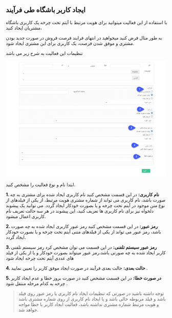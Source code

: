 ﻿##  ایجاد کاربر باشگاه طی فرآیند 




با استفاده از این فعالیت میتوانید برای هویت مرتبط با آیتم تحت چرخه یک کاربری باشگاه مشتریان ایجاد کنید،

 به طور مثال فرض کنید میخواهید در انتهای فرایند فرصت فروش در صورت جدید بودن مشتری و موفق شدن فرصت، یک کاربری برای این مشتری ایجاد شود.

تنظیمات این فعالیت به شرح زیر می باشد

![](ejadkarbar.png)

ابتدا نام و نوع فعالیت را مشخص کنید.

**1. نام کاربری:** در این قسمت مشخص کنید نام کاربری ایجاد شده برای مشتری به چه صورت باشد، نام کاربری می تواند از شماره مشتری هویت مرتبط، از یکی از فیلدهای از نوع متن موجود در  آیتم تحت چرخه و یا بصورت خودکار ایجاد گردد. می توانید یک پیشوند دلخواه نیز برای نام کاربری ها تعریف کنید، این پیشوند در هر سه حالت تعریف نام کاربری اعمال میشود.

**2. رمز عبور:** در این قسمت مشخص کنید رمز عبور کاربری ایجاد شده به چه صورت باشد، رمز عبور می تواند از یکی از فیلدهای متنی آیتم تحت چرخه و یا بصورت خودکار ایجاد گردد.


**3. رمز عبور سیستم تلفنی:** در این قسمت می توان مشخص کرد رمز سیستم تلفنی کاربر ایجاد شده به چه صورتی باشد،رمز عبور میتواند بصورت خودکار و یا از یکی از فیلد های عددی آیتم تحت چرخه ایجاد شود 

**4. حالت بعدی:** حالت بعدی فرآیند در صورت ایجاد موفق کاربر را تعیین نمایید .

**5. در صورت خطا:** در این قسمت مشخص کنید در صورت بروز خطا و عدم ایجاد کاربر چرخه به کدام مرحله منتقل شود .

> توجه داشته باشید در صورتی که تنظیمات ایجاد نام کاربری یا رمز عبور روی فیلد باشد و فیلد مربوطه خالی باشد و یا ایجاد نام کاربری از روی شماره مشتری باشد و هویت مرتبط شماره مشتری نداشته باشد، فعالیت ایجاد کاربر با خطا مواجه خواهد شد.


 
 
